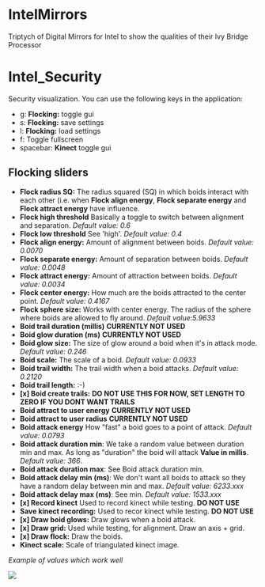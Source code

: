 IntelMirrors
============

Triptych of Digital Mirrors for Intel to show the qualities of their Ivy Bridge Processor


Intel_Security
==============
Security visualization. You can use the following keys in the application:

 - g: **Flocking:** toggle gui
 - s: **Flocking:** save settings
 - l: **Flocking:** load settings
 - f: Toggle fullscreen
 - spacebar: **Kinect** toggle gui 
 
 ## Flocking sliders
 
  - **Flock radius SQ:** The radius squared (SQ) in which boids interact with 
    each other (i.e. when **Flock align energy**, **Flock separate energy** and 
    **Flock attract energy** have influence.
  - **Flock high threshold** Basically a toggle to switch between alignment and
     separation. *Default value: 0.6*
  - **Flock low threshold** See 'high'. *Default value: 0.4*
  - **Flock align energy:** Amount of alignment between boids. *Default value: 0.0070*
  - **Flock separate energy:** Amount of separation between boids. *Default value: 0.0048*
  - **Flock attract energy:** Amount of attraction between boids. *Default value: 0.0034*
  - **Flock center energy:** How much are the boids attracted to the center point. *Default value: 0.4167*
  - **Flock sphere size:** Works with center energy. The radius of the sphere where boids are allowed to fly around. *Default value:5.9633*
  - **Boid trail duration (millis)** **CURRENTLY NOT USED**
  - **Boid glow duration (ms)** **CURRENTLY NOT USED**
  - **Boid glow size:** The size of glow around a boid when it's in attack mode. *Default value: 0.246*
  - **Boid scale:** The scale of a boid. *Default value: 0.0933*
  - **Boid trail width:** The trail width when a boid attacks. *Default value: 0.2120*
  - **Boid trail length:** :-) 
  - **[x] Boid create trails:** **DO NOT USE THIS FOR NOW, SET LENGTH TO ZERO IF YOU DONT WANT TRAILS**
  - **Boid attract to user energy** **CURRENTLY NOT USED**
  - **Boid attract to user radius** **CURRENTLY NOT USED**
  - **Boid attack energy** How "fast" a boid goes to a point of attack. *Default value: 0.0793*
  - **Boid attack duration min**:  We take a random value between duration min and max. As long as "duration" the boid will attack **Value in millis**. *Default value: 366*.
  - **Boid attack duration max**: See Boid attack duration min.
  - **Boid attack delay min (ms)**: We don't want all boids to attack so they have a random delay between min and max. *Default value: 6233.xxx*
  - **Boid attack delay max (ms)**: See min. *Default value: 1533.xxx*
  - **[x] Record kinect** Used to record kinect while testing. **DO NOT USE**
  - **Save kinect recording:** Used to recor kinect while testing. **DO NOT USE**
  - **[x] Draw boid glows:** Draw glows when a boid attack.
  - **[x] Draw grid:** Used while testing, for alignment. Draw an axis + grid.
  - **[x] Draw flock:** Draw the boids.
  - **Kinect scale:** Scale of triangulated kinect image.
  
 *Example of values which work well*
 
 <img src="http://upload.roxlu.com/server/php/files/Screen%20shot%202012-07-10%20at%2011.20.21%20AM.png">
 
 